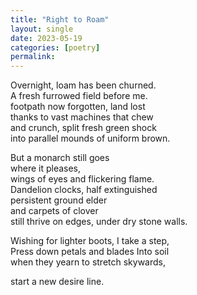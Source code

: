 ```yaml
---
title: "Right to Roam"
layout: single
date: 2023-05-19
categories: [poetry]
permalink:
---
```


Overnight, loam has been churned.  
A fresh furrowed field before me.  
footpath now forgotten, land lost  
thanks to vast machines that chew  
and crunch, split fresh green shock  
into parallel mounds of uniform brown.  

But a monarch still goes   
where it pleases,  
wings of eyes and flickering flame.  
Dandelion clocks, half extinguished   
persistent ground elder  
and carpets of clover   
still thrive on edges, under dry stone walls.

Wishing for lighter boots, I take a step,  
Press down petals and blades Into soil   
when they yearn to stretch skywards,

start a new desire line.